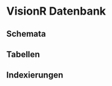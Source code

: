 <!-- TITLE: Datenbank -->
<!-- SUBTITLE: Datenbankdefinitionen im VisionR System -->

# VisionR Datenbank

## Schemata

## Tabellen

## Indexierungen